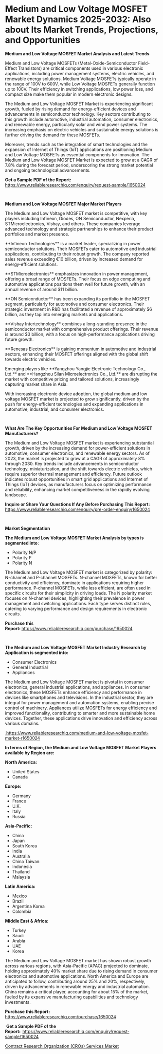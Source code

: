 <p><h1>Medium and Low Voltage MOSFET Market Dynamics 2025-2032: Also about Its Market Trends, Projections, and Opportunities</h1></p><p><strong>Medium and Low Voltage MOSFET Market Analysis and Latest Trends</strong></p>
<p><p>Medium and Low Voltage MOSFETs (Metal-Oxide-Semiconductor Field-Effect Transistors) are critical components used in various electronic applications, including power management systems, electric vehicles, and renewable energy solutions. Medium Voltage MOSFETs typically operate in the range of 100V to 600V, while Low Voltage MOSFETs generally function up to 100V. Their efficiency in switching applications, low power loss, and compact size make them popular in modern electronic designs.</p><p>The Medium and Low Voltage MOSFET Market is experiencing significant growth, fueled by rising demand for energy-efficient devices and advancements in semiconductor technology. Key sectors contributing to this growth include automotive, industrial automation, consumer electronics, and renewable energy, particularly solar and wind power systems. The increasing emphasis on electric vehicles and sustainable energy solutions is further driving the demand for these MOSFETs. </p><p>Moreover, trends such as the integration of smart technologies and the expansion of Internet of Things (IoT) applications are positioning Medium and Low Voltage MOSFETs as essential components for innovation. The Medium and Low Voltage MOSFET Market is expected to grow at a CAGR of 7.8% during the forecast period, underscoring the strong market potential and ongoing technological advancements.</p></p>
<p><strong>Get a Sample PDF of the Report:&nbsp;</strong> <a href="https://www.reliableresearchiq.com/enquiry/request-sample/1650024?utm_campaign=2655&utm_medium=2&utm_source=Github&utm_content=ia&utm_term=23032025&utm_id=medium-and-low-voltage-mosfet">https://www.reliableresearchiq.com/enquiry/request-sample/1650024</a></p>
<p>&nbsp;</p>
<p><strong>Medium and Low Voltage MOSFET Major Market Players</strong></p>
<p><p>The Medium and Low Voltage MOSFET market is competitive, with key players including Infineon, Diodes, ON Semiconductor, Nexperia, STMicroelectronics, Vishay, and others. These companies leverage advanced technology and strategic partnerships to enhance their product portfolios and market presence.</p><p>**Infineon Technologies** is a market leader, specializing in power semiconductor solutions. Their MOSFETs cater to automotive and industrial applications, contributing to their robust growth. The company reported sales revenue exceeding €10 billion, driven by increased demand for energy-efficient solutions.</p><p>**STMicroelectronics** emphasizes innovation in power management, offering a broad range of MOSFETs. Their focus on edge computing and automotive applications positions them well for future growth, with an annual revenue of around $11 billion.</p><p>**ON Semiconductor** has been expanding its portfolio in the MOSFET segment, particularly for automotive and consumer electronics. Their strategic investment in R&D has facilitated a revenue of approximately $6 billion, as they tap into emerging markets and applications.</p><p>**Vishay Intertechnology** combines a long-standing presence in the semiconductor market with comprehensive product offerings. Their revenue is around $3 billion, with a focus on high-performance applications driving future growth. </p><p>**Renesas Electronics** is gaining momentum in automotive and industrial sectors, enhancing their MOSFET offerings aligned with the global shift towards electric vehicles. </p><p>Emerging players like **Yangzhou Yangjie Electronic Technology Co., Ltd.** and **Hangzhou Silan Microelectronics Co., Ltd.** are disrupting the market with competitive pricing and tailored solutions, increasingly capturing market share in Asia.</p><p>With increasing electronic device adoption, the global medium and low voltage MOSFET market is projected to grow significantly, driven by the push for energy-efficient technologies and expanding applications in automotive, industrial, and consumer electronics.</p></p>
<p>&nbsp;</p>
<p><strong>What Are The Key Opportunities For Medium and Low Voltage MOSFET Manufacturers?</strong></p>
<p><p>The Medium and Low Voltage MOSFET market is experiencing substantial growth, driven by the increasing demand for power-efficient solutions in automotive, consumer electronics, and renewable energy sectors. As of 2023, the market is projected to grow at a CAGR of approximately 8% through 2030. Key trends include advancements in semiconductor technology, miniaturization, and the shift towards electric vehicles, which require superior thermal management and efficiency. Future outlook indicates robust opportunities in smart grid applications and Internet of Things (IoT) devices, as manufacturers focus on optimizing performance and reliability, enhancing market competitiveness in the rapidly evolving landscape.</p></p>
<p><strong>Inquire or Share Your Questions If Any Before Purchasing This Report:</strong> <a href="https://www.reliableresearchiq.com/enquiry/pre-order-enquiry/1650024?utm_campaign=2655&utm_medium=2&utm_source=Github&utm_content=ia&utm_term=23032025&utm_id=medium-and-low-voltage-mosfet">https://www.reliableresearchiq.com/enquiry/pre-order-enquiry/1650024</a></p>
<p>&nbsp;</p>
<p><strong>Market Segmentation</strong></p>
<p><strong>The Medium and Low Voltage MOSFET Market Analysis by types is segmented into:</strong></p>
<p><ul><li>Polarity N/P</li><li>Polarity P</li><li>Polarity N</li></ul></p>
<p><p>The Medium and Low Voltage MOSFET market is categorized by polarity: N-channel and P-channel MOSFETs. N-channel MOSFETs, known for better conductivity and efficiency, dominate in applications requiring higher performance. P-channel MOSFETs, while less efficient, are often used in specific circuits for their simplicity in driving loads. The N polarity market focuses on N-channel devices, highlighting their prevalence in power management and switching applications. Each type serves distinct roles, catering to varying performance and design requirements in electronic circuits.</p></p>
<p><strong>Purchase this Report:&nbsp;</strong><a href="https://www.reliableresearchiq.com/purchase/1650024?utm_campaign=2655&utm_medium=2&utm_source=Github&utm_content=ia&utm_term=23032025&utm_id=medium-and-low-voltage-mosfet">https://www.reliableresearchiq.com/purchase/1650024</a></p>
<p>&nbsp;</p>
<p><strong>The Medium and Low Voltage MOSFET Market Industry Research by Application is segmented into:</strong></p>
<p><ul><li>Consumer Electronics</li><li>General Industrial</li><li>Appliances</li></ul></p>
<p><p>The Medium and Low Voltage MOSFET market is pivotal in consumer electronics, general industrial applications, and appliances. In consumer electronics, these MOSFETs enhance efficiency and performance in devices like smartphones and televisions. In the industrial sector, they are integral for power management and automation systems, enabling precise control of machinery. Appliances utilize MOSFETs for energy efficiency and improved functionality, contributing to smarter and more sustainable home devices. Together, these applications drive innovation and efficiency across various domains.</p></p>
<p><a href="https://www.reliableresearchiq.com/medium-and-low-voltage-mosfet-market-r1650024?utm_campaign=2655&utm_medium=2&utm_source=Github&utm_content=ia&utm_term=23032025&utm_id=medium-and-low-voltage-mosfet">&nbsp;https://www.reliableresearchiq.com/medium-and-low-voltage-mosfet-market-r1650024</a></p>
<p><strong>In terms of Region, the Medium and Low Voltage MOSFET Market Players available by Region are:</strong></p>
<p>
    <p> <strong> North America: </strong>
        <ul>
            <li>United States</li>
            <li>Canada</li>
        </ul>
        </p> 
    <p> <strong> Europe: </strong>
        <ul>
            <li>Germany</li>
            <li>France</li>
            <li>U.K.</li>
            <li>Italy</li>
            <li>Russia</li>
        </ul>
        </p> 
    <p> <strong> Asia-Pacific: </strong>
        <ul>
            <li>China</li>
            <li>Japan</li>
            <li>South Korea</li>
            <li>India</li>
            <li>Australia</li>
            <li>China Taiwan</li>
            <li>Indonesia</li>
            <li>Thailand</li>
            <li>Malaysia</li>
        </ul>
        </p> 
    <p> <strong> Latin America: </strong>
        <ul>
            <li>Mexico</li>
            <li>Brazil</li>
            <li>Argentina Korea</li>
            <li>Colombia</li>
        </ul>
        </p> 
    <p> <strong> Middle East & Africa: </strong>
        <ul>
            <li>Turkey</li>
            <li>Saudi</li>
            <li>Arabia</li>
            <li>UAE</li>
            <li>Korea</li>
        </ul>
    </p>
    </p>
<p><p>The Medium and Low Voltage MOSFET market has shown robust growth across various regions, with Asia-Pacific (APAC) projected to dominate, holding approximately 40% market share due to rising demand in consumer electronics and automotive applications. North America and Europe are anticipated to follow, contributing around 25% and 20%, respectively, driven by advancements in renewable energy and industrial automation. China remains a critical player, accounting for about 15% of the market, fueled by its expansive manufacturing capabilities and technology investments.</p></p>
<p><strong>Purchase this Report: </strong><a href="https://www.reliableresearchiq.com/purchase/1650024?utm_campaign=2655&utm_medium=2&utm_source=Github&utm_content=ia&utm_term=23032025&utm_id=medium-and-low-voltage-mosfet">https://www.reliableresearchiq.com/purchase/1650024</a></p>
<p>&nbsp;<strong>Get a Sample PDF of the Report:&nbsp;&nbsp;</strong><a href="https://www.reliableresearchiq.com/enquiry/request-sample/1650024?utm_campaign=2655&utm_medium=2&utm_source=Github&utm_content=ia&utm_term=23032025&utm_id=medium-and-low-voltage-mosfet">https://www.reliableresearchiq.com/enquiry/request-sample/1650024</a></p>
<p><strong></strong></p>
<p><p><a href="https://github.com/danikabiele541/Market-Research-Report-List-1/blob/main/contract-research-organization-cros-services-market.md?utm_campaign=2655&utm_medium=2&utm_source=Github&utm_content=ia&utm_term=23032025&utm_id=medium-and-low-voltage-mosfet">Contract Research Organization (CROs) Services Market</a></p></p>